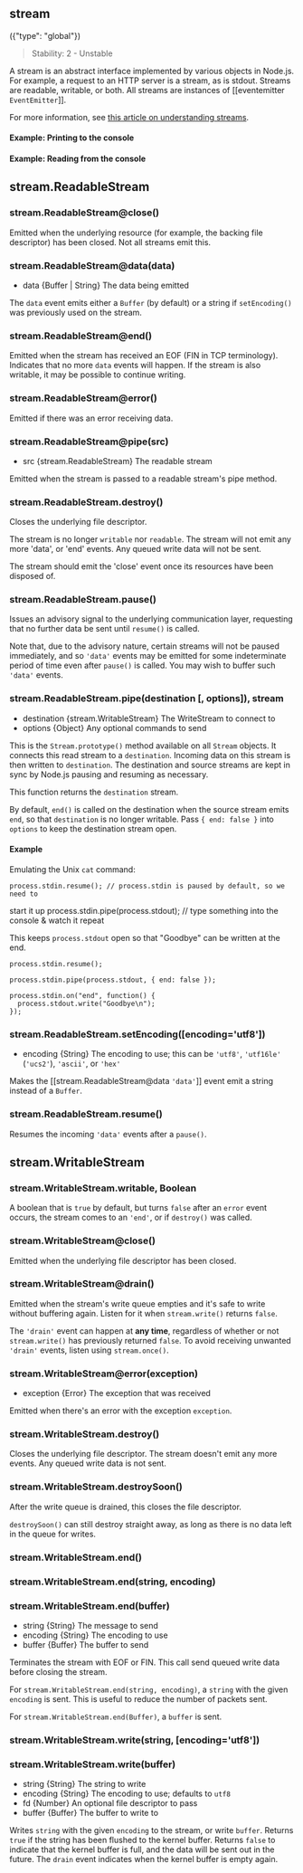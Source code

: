 ## stream
({"type": "global"})

> Stability: 2 - Unstable

A stream is an abstract interface implemented by various objects in Node.js. For
example, a request to an HTTP server is a stream, as is stdout. Streams are
readable, writable, or both. All streams are instances of [[eventemitter `EventEmitter`]].

For more information, see [this article on understanding
streams](../nodejs_dev_guide/understanding_streams.html).

#### Example: Printing to the console
	
<script src='http://snippets.c9.io/github.com/c9/nodemanual.org-examples/nodejs_ref_guide/streams/streams.1.js?linestart=3&lineend=0&showlines=false' defer='defer'></script>

#### Example: Reading from the console

<script src='http://snippets.c9.io/github.com/c9/nodemanual.org-examples/nodejs_ref_guide/streams/streams.2.js?linestart=3&lineend=0&showlines=false' defer='defer'></script>

## stream.ReadableStream



### stream.ReadableStream@close()

Emitted when the underlying resource (for example, the backing file descriptor)
has been closed. Not all streams emit this.

 


### stream.ReadableStream@data(data)
- data {Buffer | String}   The data being emitted

The `data` event emits either a `Buffer` (by default) or a string if
`setEncoding()` was previously used on the stream.

 


### stream.ReadableStream@end()

Emitted when the stream has received an EOF (FIN in TCP terminology). Indicates
that no more `data` events will happen. If the stream is also writable, it may
be possible to continue writing.

 


### stream.ReadableStream@error()

Emitted if there was an error receiving data.
 


### stream.ReadableStream@pipe(src)
- src {stream.ReadableStream}  The readable stream

Emitted when the stream is passed to a readable stream's pipe method.

 


### stream.ReadableStream.destroy()

Closes the underlying file descriptor. 

The stream is no longer `writable` nor `readable`.  The stream will not emit 
any more 'data', or 'end' events. Any queued write data will not be sent.  

The stream should emit the 'close' event once its resources have been disposed of.

### stream.ReadableStream.pause()

Issues an advisory signal to the underlying communication layer, requesting
that no further data be sent until `resume()` is called.

Note that, due to the advisory nature, certain streams will not be paused
immediately, and so `'data'` events may be emitted for some indeterminate
period of time even after `pause()` is called. You may wish to buffer such
`'data'` events.



### stream.ReadableStream.pipe(destination [, options]), stream
- destination {stream.WritableStream}   The WriteStream to connect to
- options {Object}   Any optional commands to send

This is the `Stream.prototype()` method available on all `Stream` objects. It
connects this read stream to a `destination`. Incoming data on this stream is
then written to `destination`. The destination and source streams are kept in
sync by Node.js pausing and resuming as necessary.

This function returns the `destination` stream.

By default, `end()` is called on the destination when the source stream emits
`end`, so that `destination` is no longer writable. Pass `{ end: false }` into
`options` to keep the destination stream open.

#### Example 

Emulating the Unix `cat` command:

    process.stdin.resume(); // process.stdin is paused by default, so we need to
start it up
    process.stdin.pipe(process.stdout); // type something into the console &
watch it repeat

This keeps `process.stdout` open so that "Goodbye" can be written at the end.

    process.stdin.resume();

    process.stdin.pipe(process.stdout, { end: false });

    process.stdin.on("end", function() {
      process.stdout.write("Goodbye\n");
    });

 
 

### stream.ReadableStream.setEncoding([encoding='utf8'])
- encoding {String}  The encoding to use; this can be `'utf8'`, 
`'utf16le'` (`'ucs2'`), `'ascii'`, or `'hex'`

Makes the [[stream.ReadableStream@data `'data'`]] event emit a string instead of a `Buffer`.

 


### stream.ReadableStream.resume()

Resumes the incoming `'data'` events after a `pause()`. 

 

## stream.WritableStream

 

### stream.WritableStream.writable, Boolean

A boolean that is `true` by default, but turns `false` after an `error` event
occurs, the stream comes to an `'end'`, or if `destroy()` was called.



### stream.WritableStream@close()


Emitted when the underlying file descriptor has been closed.

 



### stream.WritableStream@drain()

Emitted when the stream's write queue empties and it's safe to write without
buffering again. Listen for it when `stream.write()` returns `false`.

The `'drain'` event can happen at **any time**, regardless of whether or not
`stream.write()` has previously returned `false`. To avoid receiving unwanted
`'drain'` events, listen using `stream.once()`.

 


### stream.WritableStream@error(exception)
- exception {Error}  The exception that was received

Emitted when there's an error with the exception `exception`.

 


### stream.WritableStream.destroy()

Closes the underlying file descriptor. The stream doesn't emit any more events.
Any queued write data is not sent.




### stream.WritableStream.destroySoon()

After the write queue is drained, this closes the file descriptor.

`destroySoon()` can still destroy straight away, as long as there is no data
left in the queue for writes.


 

### stream.WritableStream.end()
### stream.WritableStream.end(string, encoding)
### stream.WritableStream.end(buffer)
- string {String}  The message to send
- encoding {String}  The encoding to use
- buffer {Buffer}   The buffer to send

Terminates the stream with EOF or FIN. This call send queued write data before
closing the stream.

For `stream.WritableStream.end(string, encoding)`, a `string` with the given
`encoding` is sent. This is useful to reduce the number of packets sent.

For `stream.WritableStream.end(Buffer)`, a `buffer` is sent.




### stream.WritableStream.write(string, [encoding='utf8'])
### stream.WritableStream.write(buffer)
- string {String}   The string to write
- encoding {String}   The encoding to use; defaults to `utf8`
- fd {Number}   An optional file descriptor to pass
- buffer {Buffer}  The buffer to write to

Writes `string` with the given `encoding` to the stream, or write `buffer`. 
Returns `true` if the string has been flushed to the kernel buffer.  Returns
`false` to indicate that the kernel buffer is full, and the data will be sent
out in the future. The `drain` event indicates when the kernel buffer is empty
again.

 


